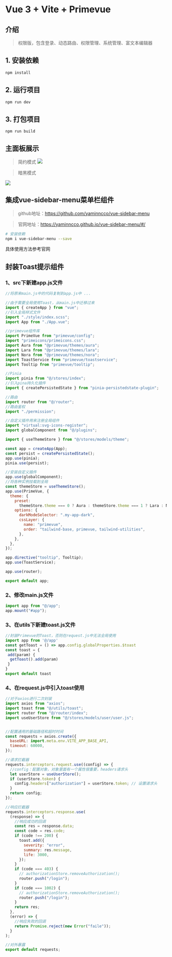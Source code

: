 # Vue 3 + Vite + Primevue

## 介绍
> 权限版，包含登录、动态路由、权限管理、系统管理、富文本编辑器

## 1. 安装依赖
```bash
npm install
```

## 2. 运行项目
```bash
npm run dev
```

## 3. 打包项目
```bash
npm run build
```

## 主面板展示
>简约模式
![](https://pic.imgdb.cn/item/66a4c9e9d9c307b7e99a82be.png)

>暗黑模式

![](https://pic.imgdb.cn/item/66a4ca09d9c307b7e99aa0c8.png)


## 集成vue-sidebar-menu菜单栏组件

>github地址：<https://github.com/yaminncco/vue-sidebar-menu>

>官网地址：<https://yaminncco.github.io/vue-sidebar-menu/#/>

```bash
# 安装依赖
npm i vue-sidebar-menu --save
```

具体使用方法参考官网


## 封装Toast提示组件

### 1、src下新建app.js文件
```javascript
//将原来main.js中的代码复制到app.js中 ...

//由于需要全局使用Toast，从main.js中迁移过来
import { createApp } from "vue";
//引入全局样式文件
import "./style/index.scss";
import App from "./App.vue";

//primevue组件库
import PrimeVue from "primevue/config";
import "primeicons/primeicons.css";
import Aura from "@primevue/themes/aura";
import Lara from "@primevue/themes/lara";
import Nora from "@primevue/themes/nora";
import ToastService from "primevue/toastservice";
import Tooltip from "primevue/tooltip";

//Pinia
import pinia from "@/stores/index";
//引入pina持久化插件
import { createPersistedState } from "pinia-persistedstate-plugin";

//路由
import router from "@/router";
//路由鉴权
import "./permission";

//自定义插件用来注册全局组件
import "virtual:svg-icons-register";
import globalComponent from "@/plugins";

import { useThemeStore } from "@/stores/models/theme";

const app = createApp(App);
const persist = createPersistedState();
app.use(pinia);
pinia.use(persist);

//安装自定义插件
app.use(globalComponent);
//将各种实例挂载到全局
const themeStore = useThemeStore();
app.use(PrimeVue, {
  theme: {
    preset:
      themeStore.theme === 0 ? Aura : themeStore.theme === 1 ? Lara : Nora,
    options: {
      darkModeSelector: ".my-app-dark",
      cssLayer: {
        name: "primevue",
        order: "tailwind-base, primevue, tailwind-utilities",
      },
    },
  },
});

app.directive("tooltip", Tooltip);
app.use(ToastService);

app.use(router);

export default app;
```

### 2、修改main.js文件
```javascript
import app from "@/app";
app.mount("#app");
```

### 3、在utils下新建toast.js文件
```javascript
//封装Primevue的Toast，否则在request.js中无法全局使用
import app from '@/app'
const getToast = () => app.config.globalProperties.$toast
const toast = {
 add(param) {
  getToast().add(param)
 }
}
export default toast
```

### 4、在request.js中引入toast使用
```javascript
//对于axios进行二次封装
import axios from "axios";
import toast from "@/utils/toast";
import router from "@/router/index";
import useUserStore from "@/stores/models/user/user.js";


//配置通用的基础路径和超时时间
const requests = axios.create({
  baseURL: import.meta.env.VITE_APP_BASE_API,
  timeout: 60000,
});

//请求拦截器
requests.interceptors.request.use((config) => {
  //config：配置对象，对象里面有一个属性很重要，headers请求头
  let userStore = useUserStore();
  if (userStore.token) {
    config.headers["authorization"] = userStore.token; // 设置请求头
  }
  return config;
});

//响应拦截器
requests.interceptors.response.use(
  (response) => {
    //响应成功的回调
    const res = response.data;
    const code = res.code;
    if (code !== 200) {
      toast.add({
        severity: "error",
        summary: res.message,
        life: 3000,
      });
    }
    if (code === 403) {
      // authorizationStore.removeAuthorization();
      router.push("/login");
    }
    if (code === 1002) {
      // authorizationStore.removeAuthorization();
      router.push("/login");
    }
    return res;
  },
  (error) => {
    //响应失败的回调
    return Promise.reject(new Error("faile"));
  }
);

//对外暴露
export default requests;

```
